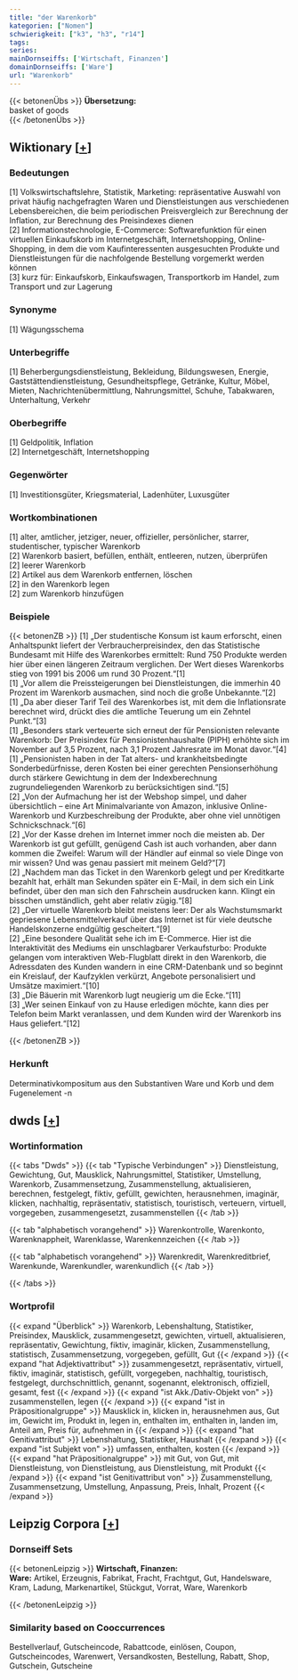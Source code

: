```yaml
---
title: "der Warenkorb"
kategorien: ["Nomen"]
schwierigkeit: ["k3", "h3", "r14"]
tags:
series:
mainDornseiffs: ['Wirtschaft, Finanzen']
domainDornseiffs: ['Ware']
url: "Warenkorb"
---
```


{{< betonenÜbs >}}
**Übersetzung:**  
basket of goods  
{{< /betonenÜbs >}}

## Wiktionary [[+](https://de.wiktionary.org/wiki/Warenkorb)]

### Bedeutungen
[1] Volkswirtschaftslehre, Statistik, Marketing: repräsentative Auswahl von privat häufig nachgefragten Waren und Dienstleistungen aus verschiedenen Lebensbereichen, die beim periodischen Preisvergleich zur Berechnung der Inflation, zur Berechnung des Preisindexes dienen  
[2] Informationstechnologie, E-Commerce: Softwarefunktion für einen virtuellen Einkaufskorb im Internetgeschäft, Internetshopping, Online-Shopping, in dem die vom Kaufinteressenten ausgesuchten Produkte und Dienstleistungen für die nachfolgende Bestellung vorgemerkt werden können  
[3] kurz für: Einkaufskorb, Einkaufswagen, Transportkorb im Handel, zum Transport und zur Lagerung  

### Synonyme
[1] Wägungsschema  

### Unterbegriffe
[1] Beherbergungsdienstleistung, Bekleidung, Bildungswesen, Energie, Gaststättendienstleistung, Gesundheitspflege, Getränke, Kultur, Möbel, Mieten, Nachrichtenübermittlung, Nahrungsmittel, Schuhe, Tabakwaren, Unterhaltung, Verkehr  

### Oberbegriffe
[1] Geldpolitik, Inflation  
[2] Internetgeschäft, Internetshopping  

### Gegenwörter
[1] Investitionsgüter, Kriegsmaterial, Ladenhüter, Luxusgüter  

### Wortkombinationen
[1] alter, amtlicher, jetziger, neuer, offizieller, persönlicher, starrer, studentischer, typischer Warenkorb  
[2] Warenkorb basiert, befüllen, enthält, entleeren, nutzen, überprüfen  
[2] leerer Warenkorb  
[2] Artikel aus dem Warenkorb entfernen, löschen  
[2] in den Warenkorb legen  
[2] zum Warenkorb hinzufügen  

### Beispiele
{{< betonenZB >}}
[1] „Der studentische Konsum ist kaum erforscht, einen Anhaltspunkt liefert der Verbraucherpreisindex, den das Statistische Bundesamt mit Hilfe des Warenkorbes ermittelt: Rund 750 Produkte werden hier über einen längeren Zeitraum verglichen. Der Wert dieses Warenkorbs stieg von 1991 bis 2006 um rund 30 Prozent.“[1]  
[1] „Vor allem die Preissteigerungen bei Dienstleistungen, die immerhin 40 Prozent im Warenkorb ausmachen, sind noch die große Unbekannte.“[2]  
[1] „Da aber dieser Tarif Teil des Warenkorbes ist, mit dem die Inflationsrate berechnet wird, drückt dies die amtliche Teuerung um ein Zehntel Punkt.“[3]  
[1] „Besonders stark verteuerte sich erneut der für Pensionisten relevante Warenkorb: Der Preisindex für Pensionistenhaushalte (PIPH) erhöhte sich im November auf 3,5 Prozent, nach 3,1 Prozent Jahresrate im Monat davor.“[4]  
[1] „Pensionisten haben in der Tat alters- und krankheitsbedingte Sonderbedürfnisse, deren Kosten bei einer gerechten Pensionserhöhung durch stärkere Gewichtung in dem der Indexberechnung zugrundeliegenden Warenkorb zu berücksichtigen sind.“[5]  
[2] „Von der Aufmachung her ist der Webshop simpel, und daher übersichtlich – eine Art Minimalvariante von Amazon, inklusive Online-Warenkorb und Kurzbeschreibung der Produkte, aber ohne viel unnötigen Schnickschnack.“[6]  
[2] „Vor der Kasse drehen im Internet immer noch die meisten ab. Der Warenkorb ist gut gefüllt, genügend Cash ist auch vorhanden, aber dann kommen die Zweifel: Warum will der Händler auf einmal so viele Dinge von mir wissen? Und was genau passiert mit meinem Geld?“[7]  
[2] „Nachdem man das Ticket in den Warenkorb gelegt und per Kreditkarte bezahlt hat, erhält man Sekunden später ein E-Mail, in dem sich ein Link befindet, über den man sich den Fahrschein ausdrucken kann. Klingt ein bisschen umständlich, geht aber relativ zügig.“[8]  
[2] „Der virtuelle Warenkorb bleibt meistens leer: Der als Wachstumsmarkt gepriesene Lebensmittelverkauf über das Internet ist für viele deutsche Handelskonzerne endgültig gescheitert.“[9]  
[2] „Eine besondere Qualität sehe ich im E-Commerce. Hier ist die Interaktivität des Mediums ein unschlagbarer Verkaufsturbo: Produkte gelangen vom interaktiven Web-Flugblatt direkt in den Warenkorb, die Adressdaten des Kunden wandern in eine CRM-Datenbank und so beginnt ein Kreislauf, der Kaufzyklen verkürzt, Angebote personalisiert und Umsätze maximiert.“[10]  
[3] „Die Bäuerin mit Warenkorb lugt neugierig um die Ecke.“[11]  
[3] „Wer seinen Einkauf von zu Hause erledigen möchte, kann dies per Telefon beim Markt veranlassen, und dem Kunden wird der Warenkorb ins Haus geliefert.“[12]  

{{< /betonenZB >}}
### Herkunft
Determinativkompositum aus den Substantiven Ware und Korb und dem Fugenelement -n  



## dwds [[+](https://www.dwds.de/wb/Warenkorb)]

### Wortinformation
{{< tabs "Dwds" >}}
{{< tab "Typische Verbindungen" >}}
Dienstleistung, Gewichtung, Gut, Mausklick, Nahrungsmittel, Statistiker, Umstellung, Warenkorb, Zusammensetzung, Zusammenstellung, aktualisieren, berechnen, festgelegt, fiktiv, gefüllt, gewichten, herausnehmen, imaginär, klicken, nachhaltig, repräsentativ, statistisch, touristisch, verteuern, virtuell, vorgegeben, zusammengesetzt, zusammenstellen
{{< /tab >}}

{{< tab "alphabetisch vorangehend" >}}
Warenkontrolle, Warenkonto, Warenknappheit, Warenklasse, Warenkennzeichen
{{< /tab >}}

{{< tab "alphabetisch vorangehend" >}}
Warenkredit, Warenkreditbrief, Warenkunde, Warenkundler, warenkundlich
{{< /tab >}}

{{< /tabs >}}

### Wortprofil
{{< expand "Überblick" >}} Warenkorb, Lebenshaltung, Statistiker, Preisindex, Mausklick, zusammengesetzt, gewichten, virtuell, aktualisieren, repräsentativ, Gewichtung, fiktiv, imaginär, klicken, Zusammenstellung, statistisch, Zusammensetzung, vorgegeben, gefüllt, Gut {{< /expand >}}
{{< expand "hat Adjektivattribut" >}} zusammengesetzt, repräsentativ, virtuell, fiktiv, imaginär, statistisch, gefüllt, vorgegeben, nachhaltig, touristisch, festgelegt, durchschnittlich, genannt, sogenannt, elektronisch, offiziell, gesamt, fest {{< /expand >}}
{{< expand "ist Akk./Dativ-Objekt von" >}} zusammenstellen, legen {{< /expand >}}
{{< expand "ist in Präpositionalgruppe" >}} Mausklick in, klicken in, herausnehmen aus, Gut im, Gewicht im, Produkt in, legen in, enthalten im, enthalten in, landen im, Anteil am, Preis für, aufnehmen in {{< /expand >}}
{{< expand "hat Genitivattribut" >}} Lebenshaltung, Statistiker, Haushalt {{< /expand >}}
{{< expand "ist Subjekt von" >}} umfassen, enthalten, kosten {{< /expand >}}
{{< expand "hat Präpositionalgruppe" >}} mit Gut, von Gut, mit Dienstleistung, von Dienstleistung, aus Dienstleistung, mit Produkt {{< /expand >}}
{{< expand "ist Genitivattribut von" >}} Zusammenstellung, Zusammensetzung, Umstellung, Anpassung, Preis, Inhalt, Prozent {{< /expand >}}

## Leipzig Corpora [[+](https://corpora.uni-leipzig.de/en/res?word=Warenkorb&corpusId=deu_newscrawl-public_2018)]

### Dornseiff Sets
{{< betonenLeipzig >}}
**Wirtschaft, Finanzen:**  
**Ware:** Artikel, Erzeugnis, Fabrikat, Fracht, Frachtgut, Gut, Handelsware, Kram, Ladung, Markenartikel, Stückgut, Vorrat, Ware, Warenkorb  

{{< /betonenLeipzig >}}

### Similarity based on Cooccurrences
Bestellverlauf, Gutscheincode, Rabattcode, einlösen, Coupon, Gutscheincodes, Warenwert, Versandkosten, Bestellung, Rabatt, Shop, Gutschein, Gutscheine

